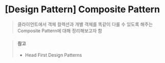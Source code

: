 # [Design Pattern] Composite Pattern
> 클라이언트에서 객체 컬렉션과 개별 객체를 똑같이 다룰 수 있도록 해주는 Composite Pattern에 대해 정리해보고자 함















> #### 참고
> * Head First Design Patterns

